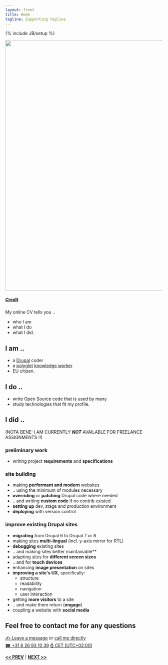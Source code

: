 ```yaml
---
layout: front
title: Home
tagline: Supporting tagline
---
```

{% include JB/setup %}

<a href="https://www.flickr.com/photos/vintage-ad/3026431407" title="View photo on Flickr" target="_blank"><img src="https://farm4.staticflickr.com/3282/3026431407_b04b7e557a_c.jpg" style="width: 800px;"></a><br />
<h5><a href="https://www.flickr.com/people/vintage-ad/" title="View user on Flickr" target="_blank">Credit</a></h5>

My online CV tells you ..

- who I am
- what I do
- what I did.

## I am ..
- a [Drupal](https://www.drupal.org/u/lolandese) coder
- a [polyglot](http://dictionary.reference.com/browse/polyglot) [knowledge worker](https://en.wikipedia.org/wiki/Knowledge_worker)
- EU citizen.

## I do ..
- write Open Source code that is used by many
- study technologies that fit my profile.

## I did ..
(NOTA BENE: I AM CURRENTLY **_NOT_** AVAILABLE FOR FREELANCE ASSIGNMENTS !!)

### preliminary work

- writing project **requirements** and **specifications**

### site building

- making **performant and modern** websites
- .. using the minimum of modules necessary
- **overriding** or **patching** Drupal code where needed
- .. and writing **custom code** if no contrib existed
- **setting up** dev, stage and production environment
- **deploying** with version control

### improve existing Drupal sites
- **migrating** from Drupal 6 to Drupal 7 or 8
- making sites **multi-lingual** (incl. y-axis mirror for RTL)
- **debugging** existing sites
- .. and making sites better maintainable**
- adapting sites for **different screen sizes**
- .. and for **touch devices**
- enhancing **image presentation** on sites
- **improving a site's UX**, specifically:
  - structure
  - readability
  - navigation
  - user interaction
- getting **more visitors** to a site
- .. and make them return (**engage**)
- coupling a website with **social media**

## Feel free to contact me for any questions

<a href="/contact" target="_blank" title="My contact form"><span class="signs">✍</span> Leave a message</a> or <a href="tel:+31626931039">call me directly<br />
<span class="signs">☎</span> +31 6 26 93 10 39</a> <a href="https://www.timeanddate.com/worldclock/netherlands/amsterdam" target="_blank"><span class="signs">⌚</span> CET (UTC+02:00)</a>

<a href="/past.html#top" title="Past experiences"><b><< PREV</b></a> &#124; <a href="/data.html#top" title="Personal info"><b>NEXT >></b></a>
